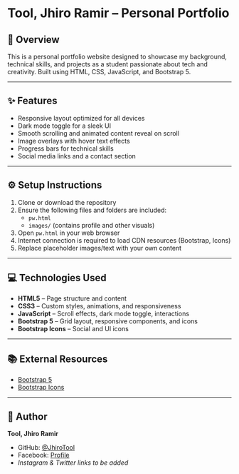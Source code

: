 # Tool, Jhiro Ramir – Personal Portfolio

## 📌 Overview  
This is a personal portfolio website designed to showcase my background, technical skills, and projects as a student passionate about tech and creativity. Built using HTML, CSS, JavaScript, and Bootstrap 5.

---

## ✨ Features

- Responsive layout optimized for all devices  
- Dark mode toggle for a sleek UI  
- Smooth scrolling and animated content reveal on scroll  
- Image overlays with hover text effects  
- Progress bars for technical skills  
- Social media links and a contact section  

---

## ⚙️ Setup Instructions

1. Clone or download the repository  
2. Ensure the following files and folders are included:
   - `pw.html`
   - `images/` (contains profile and other visuals)
3. Open `pw.html` in your web browser  
4. Internet connection is required to load CDN resources (Bootstrap, Icons)  
5. Replace placeholder images/text with your own content  

---

## 💻 Technologies Used

- **HTML5** – Page structure and content  
- **CSS3** – Custom styles, animations, and responsiveness  
- **JavaScript** – Scroll effects, dark mode toggle, interactions  
- **Bootstrap 5** – Grid layout, responsive components, and icons  
- **Bootstrap Icons** – Social and UI icons  

---

## 📚 External Resources

- [Bootstrap 5](https://getbootstrap.com/)  
- [Bootstrap Icons](https://icons.getbootstrap.com/)  

---

## 👤 Author

**Tool, Jhiro Ramir**  
- GitHub: [@JhiroTool](https://github.com/JhiroTool)  
- Facebook: [Profile](https://www.facebook.com/share/1Cj8kp7Dhp/)  
- *Instagram & Twitter links to be added*
